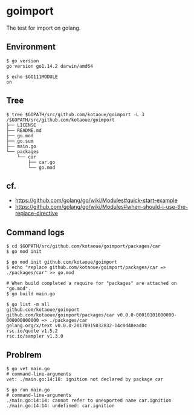 # goimport
The test for import on golang.

## Environment
```shell-session
$ go version
go version go1.14.2 darwin/amd64

$ echo $GO111MODULE
on
```

## Tree
```shell-session
$ tree $GOPATH/src/github.com/kotaoue/goimport -L 3
/$GOPATH/src/github.com/kotaoue/goimport
├── LICENSE
├── README.md
├── go.mod
├── go.sum
├── main.go
└── packages
    └── car
        ├── car.go
        └── go.mod
```

## cf.
* https://github.com/golang/go/wiki/Modules#quick-start-example
* https://github.com/golang/go/wiki/Modules#when-should-i-use-the-replace-directive

## Command logs
```shell-session
$ cd $GOPATH/src/github.com/kotaoue/goimport/packages/car
$ go mod init

$ go mod init github.com/kotaoue/goimport
$ echo "replace github.com/kotaoue/goimport/packages/car => ./packages/car" >> go.mod

# When build completed a require for "packages" are attached on "go.mod".
$ go build main.go

$ go list -m all
github.com/kotaoue/goimport
github.com/kotaoue/goimport/packages/car v0.0.0-00010101000000-000000000000 => ./packages/car
golang.org/x/text v0.0.0-20170915032832-14c0d48ead0c
rsc.io/quote v1.5.2
rsc.io/sampler v1.3.0
```

## Problrem
```shell-session
$ go vet main.go 
# command-line-arguments
vet: ./main.go:14:18: ignition not declared by package car

$ go run main.go 
# command-line-arguments
./main.go:14:14: cannot refer to unexported name car.ignition
./main.go:14:14: undefined: car.ignition
```